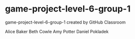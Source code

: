# game-project-level-6-group-1
game-project-level-6-group-1 created by GitHub Classroom

Alice Baker
Beth Cowle
Amy Potter
Daniel Pokladek
